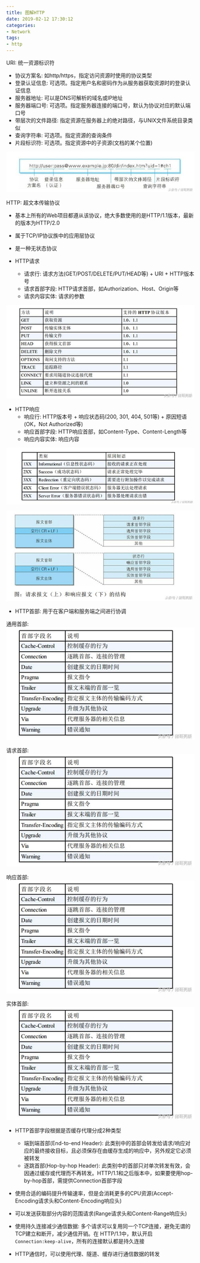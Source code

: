 ```yaml
---
title: 图解HTTP
date: 2019-02-12 17:30:12
categories: 
- Network
tags:
- http
---
```


URI: 统一资源标识符

- 协议方案名: 如http/https，指定访问资源时使用的协议类型
- 登录认证信息: 可选项。指定用户名和密码作为从服务器获取资源时的登录认证信息
- 服务器地址: 可以是DNS可解析的域名或IP地址
- 服务器端口号: 可选项。指定服务器连接的端口号，默认为协议对应的默认端口号
- 带层次的文件路径: 指定资源在服务器上的绝对路径，与UNIX文件系统目录类似
- 查询字符串: 可选项。指定资源的查询条件
- 片段标识符: 可选项。指定资源中的子资源(文档的某个位置)

![URI的格式](/images/URI格式.png)

HTTP: 超文本传输协议

- 基本上所有的Web项目都遵从该协议，绝大多数使用的是HTTP/1.1版本，最新的版本为HTTP/2.0
- 属于TCP/IP协议族中的应用层协议
- 是一种无状态协议

- HTTP请求
  - 请求行: 请求方法(GET/POST/DELETE/PUT/HEAD等) + URI + HTTP版本号
  - 请求首部字段: HTTP请求首部，如Authorization、Host、Origin等
  - 请求内容实体: 请求的参数

![HTTP请求方法](/images/HTTP请求方法.png)

- HTTP响应
  - 响应行: HTTP版本号 + 响应状态码(200, 301, 404, 501等) + 原因短语(OK，Not Authorized等)
  - 响应首部字段: HTTP响应首部，如Content-Type、Content-Length等
  - 响应内容实体: 响应内容

![HTTP响应状态码](/images/HTTP响应状态码.png)

![HTTP请求与响应报文](/images/HTTP请求和响应报文结构.png)

- HTTP首部: 用于在客户端和服务端之间进行协调

通用首部:
![HTTP通用首部](/images/HTTP通用首部.png)

请求首部:
![HTTP请求首部](/images/HTTP通用首部.png)

响应首部:
![HTTP响应首部](/images/HTTP通用首部.png)

实体首部:
![HTTP实体首部](/images/HTTP通用首部.png)

- HTTP首部字段根据是否缓存代理分成2种类型
  - 端到端首部(End-to-end Header): 此类别中的首部会转发给请求/响应对应的最终接收目标，且必须保存在由缓存生成的响应中，另外规定它必须被转发
  - 逐跳首部(Hop-by-hop Header): 此类别中的首部只对单次转发有效，会因通过缓存或代理而不再转发。HTTP/1.1和之后版本中，如果要使用hop-by-hop首部，需提供Connection首部字段

- 使用合适的编码提升传输速率，但是会消耗更多的CPU资源(Accept-Encoding请求头和Content-Encoding响应头)

- 可以发送获取部分内容的范围请求(Range请求头和Content-Range响应头)

- 使用持久连接减少通信数据: 多个请求可以复用同一个TCP连接，避免无谓的TCP建立和断开，减少通信开销。在 HTTP/1.1中，默认开启`Connection:keep-alive`，所有的连接默认都是持久连接

- HTTP通信时，可以使用代理、隧道、缓存进行通信数据的转发